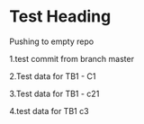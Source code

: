 # Test Heading
Pushing to empty repo

1.test commit from branch master

2.Test data for TB1 - C1

3.Test data for TB1 - c21

4.test data for TB1 c3


